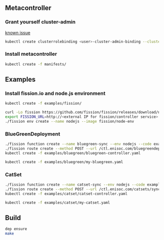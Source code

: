 ## Metacontroller

### Grant yourself cluster-admin

[known issue](https://cloud.google.com/container-engine/docs/role-based-access-control#defining_permissions_in_a_role)

```sh
kubectl create clusterrolebinding <user>-cluster-admin-binding --clusterrole=cluster-admin --user=<user>@<domain>
```

### Install metacontroller

```sh
kubectl create -f manifests/
```

## Examples

### Install fission.io and node.js environment

```sh
kubectl create -f examples/fission/
```

```sh
curl -Lo fission https://github.com/fission/fission/releases/download/nightly20170705/fission-cli-linux && chmod +x fission
export FISSION_URL=http://<external IP for fission/controller service>
./fission env create --name nodejs --image fission/node-env
```

### BlueGreenDeployment

```sh
./fission function create --name bluegreen-sync --env nodejs --code examples/bluegreen/bluegreen-sync.js
./fission route create --method POST --url /ctl.enisoc.com/bluegreendeployments/sync --function bluegreen-sync
kubectl create -f examples/bluegreen/bluegreen-controller.yaml
```

```sh
kubectl create -f examples/bluegreen/my-bluegreen.yaml
```

### CatSet

```sh
./fission function create --name catset-sync --env nodejs --code examples/catset/catset-sync.js
./fission route create --method POST --url /ctl.enisoc.com/catsets/sync --function catset-sync
kubectl create -f examples/catset/catset-controller.yaml
```

```sh
kubectl create -f examples/catset/my-catset.yaml
```

## Build

```sh
dep ensure
make
```
